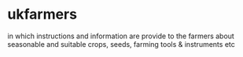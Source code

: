 # ukfarmers

in which instructions and information are provide to the farmers about seasonable and suitable crops, seeds, farming tools & instruments etc
